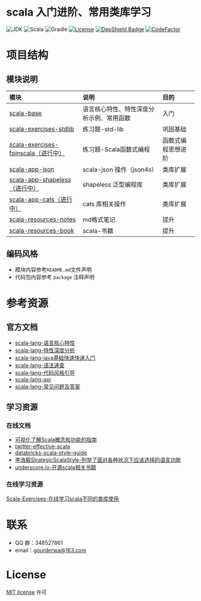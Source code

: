 # scala 入门进阶、常用类库学习
![JDK](https://img.shields.io/badge/JDK-11-brightgreen.svg?style=flat-square)
![Scala](https://img.shields.io/badge/Scala-2.13.0-brightgreen.svg?style=flat-square)
![Gradle](https://img.shields.io/badge/Gradle-5.5.1-brightgreen.svg?style=flat-square)
[![License](https://img.shields.io/github/license/mashape/apistatus.svg?style=flat-square)](https://en.wikipedia.org/wiki/MIT_License)
[![DepShield Badge](https://depshield.sonatype.org/badges/GourdErwa/scala-advanced/depshield.svg)](https://depshield.github.io)
[![CodeFactor](https://www.codefactor.io/repository/github/gourderwa/scala-advanced/badge)](https://www.codefactor.io/repository/github/gourderwa/scala-advanced)
# 项目结构
## 模块说明
|模块|说明|目的|
|:---|:---|:---|
|[scala-base](./scala-base)|语言核心特性、特性深度分析示例、常用函数|入门|
|[scala-exercises-stdlib](./scala-exercises-stdlib)|练习题-std-lib|巩固基础|
|[scala-exercises-fpinscala（进行中）](./scala-exercises-fpinscala)|练习题-Scala函数式编程|函数式编程思想进阶|
|[scala-app-json](./scala-app-json)|scala-json 操作（json4s）|类库扩展|
|[scala-app-shapeless（进行中）](./scala-app-shapeless)|shapeless 泛型编程库|类库扩展|
|[scala-app-cats（进行中）](./scala-app-cats)|cats 库相关操作|类库扩展|
|[scala-resources-notes](./scala-resources-notes)|md格式笔记|提升|
|[scala-resources-book](./scala-resources-book)|scala-书籍|提升|

## 编码风格
* 模块内容参考`README.md`文件声明
* 代码包内容参考 `package` 注释声明

# 参考资源
## 官方文档
* [scala-lang-语言核心特性](https://docs.scala-lang.org/tour/tour-of-scala.html)
* [scala-lang-特性深度分析](https://docs.scala-lang.org/overviews)
* [scala-lang-java基础快速快速入门](https://docs.scala-lang.org/tutorials/scala-for-java-programmers.html)
* [scala-lang-语法速查](https://docs.scala-lang.org/cheatsheets/index.html)
* [scala-lang-代码风格引导](https://docs.scala-lang.org/style/)
* [scala-lang-api](https://docs.scala-lang.org/api/all.html)
* [scala-lang-常见问题及答案](https://docs.scala-lang.org/tutorials/FAQ/index.html)

## 学习资源
### 在线文档
* [可视化了解Scala概念和功能的指南](https://superruzafa.github.io/visual-scala-reference/)
* [twitter-effective-scala](http://twitter.github.io/effectivescala/index-cn.html)
* [databricks-scala-style-guide](https://github.com/databricks/scala-style-guide)
* [李浩毅StrategicScalaStyle-列举了面对各种状况下应该选择的语言功能](http://www.lihaoyi.com/post/StrategicScalaStylePrincipleofLeastPower.html)
* [underscore.io-开源scala相关书籍](https://underscore.io/training/)

### 在线学习资源
[Scala-Exercises-在线学习scala不同的类库使用](https://www.scala-exercises.org/)

# 联系
* QQ 群：348527861
* email：gourderwa@163.com

# License
[MIT license](https://en.wikipedia.org/wiki/MIT_License) 许可